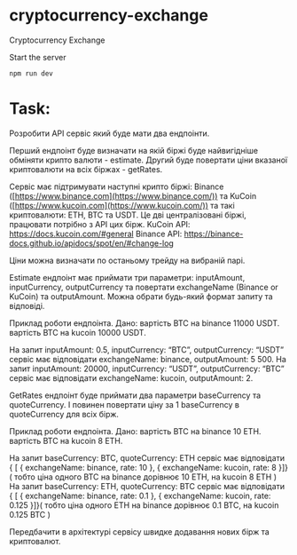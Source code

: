 # cryptocurrency-exchange
Сryptocurrency Exchange

Start the server
```
npm run dev
```

# Task:

Розробити API сервіс який буде мати два ендпоінти.

Перший ендпоінт буде визначати на якій біржі буде найвигідніше обміняти крипто валюти - estimate.
Другий буде повертати ціни вказаної криптовалюти на всіх біржах - getRates.

Сервіс має підтримувати наступні крипто біржі: Binance ([https://www.binance.com](https://www.binance.com/)) та KuCoin ([https://www.kucoin.com](https://www.kucoin.com/)) та такі криптовалюти: ETH, BTC та USDT.
Це дві централізовані біржі, працювати потрібно з API цих бірж.
KuCoin API: https://docs.kucoin.com/#general
Binance API: https://binance-docs.github.io/apidocs/spot/en/#change-log

Ціни можна визначати по останьому трейду на вибраній парі.

Estimate ендпоінт має приймати три параметри: inputAmount, inputCurrency, outputCurrency та повертати exchangeName (Binance or KuCoin) та outputAmount.
Можна обрати будь-який формат запиту та відповіді.

Приклад роботи ендпоінта.
Дано:
вартість BTC на binance 11000 USDT.
вартість BTC на kucoin 10000 USDT.

На запит inputAmount: 0.5, inputCurrency: “BTC”, outputCurrency: “USDT” сервіс має відповідати exchangeName: binance, outputAmount: 5 500.
На запит inputAmount: 20000, inputCurrency: “USDT”, outputCurrency: “BTC” сервіс має відповідати exchangeName: kucoin, outputAmount: 2.

GetRates ендпоінт буде приймати два параметри baseCurrency та quoteCurrency. І повинен повертати ціну за 1 baseCurrency в quoteCurrency для всіх бірж.

Приклад роботи ендпоінта.
Дано:
вартість BTC на binance 10 ETH.
вартість BTC на kucoin 8 ETH.

На запит baseCurrency: BTC, quoteCurrency: ETH сервіс має відповідати { [ { exchangeName: binance, rate: 10 }, { exchangeName: kucoin, rate: 8 }]} ( тобто ціна одного BTC на binance дорівнює 10 ETH, на kucoin 8 ETH )
На запит baseCurrency: ETH, quoteCurrency: BTC сервіс має відповідати { [ { exchangeName: binance, rate: 0.1 }, { exchangeName: kucoin, rate: 0.125 }]}( тобто ціна одного ETH на binance дорівнює 0.1 BTC, на kucoin 0.125 BTC )

Передбачити в архітектурі сервісу швидке додавання нових бірж та криптовалют.